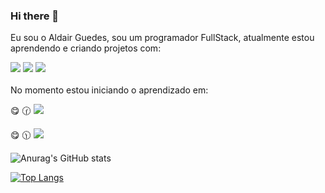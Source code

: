 ### Hi there 👋
 Eu sou o Aldair Guedes, sou um programador FullStack, atualmente estou aprendendo e criando projetos com: 

<img src="https://img.icons8.com/?size=100&id=20909&format=png&color=000000"/> 

<img src="https://img.shields.io/badge/CSS3-1572B6?style=for-the-badge&logo=css3&logoColor=white"/> 

<img src="https://img.icons8.com/?size=100&id=Nkym0Ujb8VGI&format=png&color=000000"/>


<br> 
<br>
   No momento estou iniciando o aprendizado em:

  :yum: :clock130: <img src="https://img.shields.io/badge/JavaScript-F7DF1E?style=for-the-badge&logo=javascript&logoColor=blac"/>
  
   :yum:  :clock1130: <img src="https://img.shields.io/badge/React-20232A?style=for-the-badge&logo=react&logoColor=61DAF"/>
   

![Anurag's GitHub stats](https://github-readme-stats.vercel.app/api?username=Silvaguedes&show_icons=true&theme=transparent)   

[![Top Langs](https://github-readme-stats.vercel.app/api/top-langs/?username=Silvaguedes)](https://github.com/anuraghazra/github-readme-stats)











